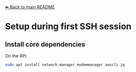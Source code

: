 [⬅ Back to main README](../README.md)

# Setup during first SSH session

## Install core dependencies

On the RPi:

```bash
sudo apt install network-manager modemmanager awscli jq
```
